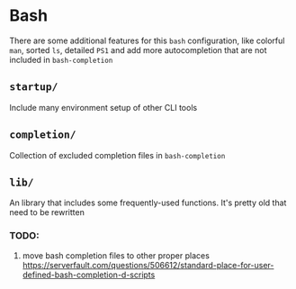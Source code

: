 # Bash

There are some additional features for this `bash` configuration, like
colorful `man`, sorted `ls`, detailed `PS1` and add more autocompletion
that are not included in `bash-completion`

## `startup/`

Include many environment setup of other CLI tools

## `completion/`

Collection of excluded completion files in `bash-completion`

## `lib/`

An library that includes some frequently-used functions. It's pretty old
that need to be rewritten

### TODO:
1. move bash completion files to other proper places
	https://serverfault.com/questions/506612/standard-place-for-user-defined-bash-completion-d-scripts

